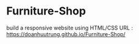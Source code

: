 # Furniture-Shop
build a responsive website using HTML/CSS
URL : https://doanhuutrung.github.io/Furniture-Shop/

